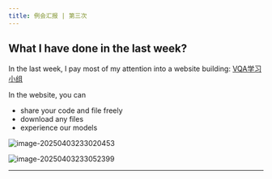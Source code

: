 ```yaml
---
title: 例会汇报 | 第三次
---
```


## What I have done in the last week?

In the last week, I pay most of my attention into a website building: [VQA学习小组](https://vqa.yama-lei.top)



In the website, you can 

-   share your code and file freely
-   download any files
-   experience our models

![image-20250403233020453](https://yamapicgo.oss-cn-nanjing.aliyuncs.com/picgoImage/image-20250403233020453.png)

![image-20250403233052399](https://yamapicgo.oss-cn-nanjing.aliyuncs.com/picgoImage/image-20250403233052399.png)

---



